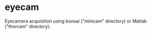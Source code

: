 # eyecam

Eyecamera acquisition using bonsai ("minicam" directory) or Matlab ("thorcam" directory).

